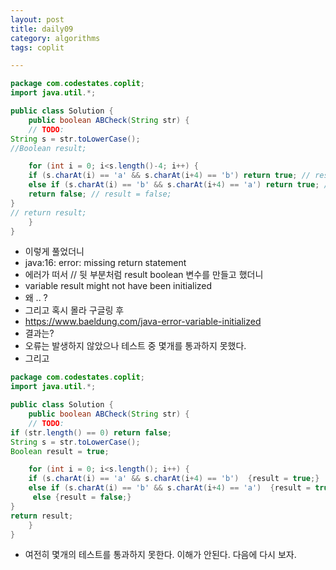 ```yaml
---
layout: post
title: daily09
category: algorithms
tags: coplit

---
```


```java
package com.codestates.coplit; 
import java.util.*;

public class Solution { 
    public boolean ABCheck(String str) {
    // TODO:
String s = str.toLowerCase();
//Boolean result;

    for (int i = 0; i<s.length()-4; i++) {
    if (s.charAt(i) == 'a' && s.charAt(i+4) == 'b') return true; // result = true;
    else if (s.charAt(i) == 'b' && s.charAt(i+4) == 'a') return true; // result = true;
    return false; // result = false;
}
// return result;
    }
}
```

- 이렇게 풀었더니 
- java:16: error: missing return statement
- 에러가 떠서 // 뒷 부분처럼 result boolean 변수를 만들고 했더니
- variable result might not have been initialized
- 왜 .. ?
- 그리고 혹시 몰라 구글링 후
- https://www.baeldung.com/java-error-variable-initialized
- 결과는? 
- 오류는 발생하지 않았으나 테스트 중 몇개를 통과하지 못했다.
- 그리고 

```java
package com.codestates.coplit; 
import java.util.*;

public class Solution { 
    public boolean ABCheck(String str) {
    // TODO:
if (str.length() == 0) return false;
String s = str.toLowerCase();
Boolean result = true;

    for (int i = 0; i<s.length(); i++) {
    if (s.charAt(i) == 'a' && s.charAt(i+4) == 'b')  {result = true;}
    else if (s.charAt(i) == 'b' && s.charAt(i+4) == 'a')  {result = true;}
     else {result = false;}
}
return result;
    }
}
```

- 여전히 몇개의 테스트를 통과하지 못한다. 이해가 안된다. 다음에 다시 보자.